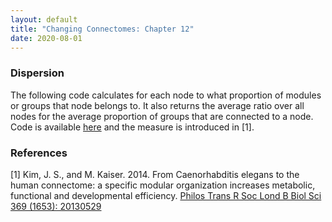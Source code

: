 ```yaml
---
layout: default
title: "Changing Connectomes: Chapter 12"
date: 2020-08-01
---
```



 

### Dispersion
The following code calculates for each node to what proportion of modules or groups that node belongs to. It also returns the average ratio over all nodes for the average proportion of groups that are connected to a node. Code is available [here](dispersion.m) and the measure is introduced in [1].

### References
[1] Kim, J. S., and M. Kaiser. 2014. From Caenorhabditis elegans to the human connectome: a specific modular organization increases metabolic, functional and developmental efficiency. [Philos Trans R Soc Lond B Biol Sci 369 (1653): 20130529](https://doi.org/10.1098/rstb.2013.0529) 


